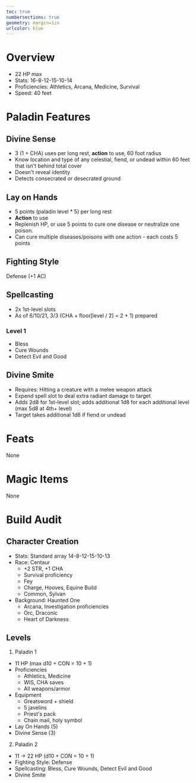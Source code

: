 ```yaml
---
toc: true
numbersections: true
geometry: margin=1in
urlcolor: blue
---
```


# Overview

- 22 HP max
- Stats: 16-8-12-15-10-14
- Proficiencies: Athletics, Arcana, Medicine, Survival
- Speed: 40 feet

# Paladin Features

## Divine Sense

- 3 (1 + CHA) uses per long rest, **action** to use, 60 foot radius
- Know location and type of any celestial, fiend, or undead within 60 feet that
  isn't behind total cover
- Doesn't reveal identity
- Detects consecrated or desecrated ground

## Lay on Hands

- 5 points (paladin level \* 5) per long rest
- **Action** to use
- Replenish HP, or use 5 points to cure one disease or neutralize one poison.
- Can cure multiple diseases/poisons with one action - each costs 5 points

## Fighting Style

Defense (+1 AC)

## Spellcasting

- 2x 1st-level slots
- As of 6/10/21, 3/3 (CHA + floor[level / 2] = 2 + 1) prepared

### Level 1

- Bless
- Cure Wounds
- Detect Evil and Good

## Divine Smite

- Requires: Hitting a creature with a melee weapon attack
- Expend spell slot to deal extra radiant damage to target
- Adds 2d8 for 1st-level slot; adds additional 1d8 for each additional level
  (max 5d8 at 4th+ level)
- Target takes additional 1d8 if fiend or undead

# Feats

None

# Magic Items

None

# Build Audit

## Character Creation

- Stats: Standard array 14-8-12-15-10-13
- Race: Centaur
  - +2 STR, +1 CHA
  - Survival proficiency
  - Fey
  - Charge, Hooves, Equine Build
  - Common, Sylvan
- Background: Haunted One
  - Arcana, Investigation proficiencies
  - Orc, Draconic
  - Heart of Darkness

## Levels

1. Paladin 1

- 11 HP (max d10 + CON = 10 + 1)
- Proficiencies
  - Athletics, Medicine
  - WIS, CHA saves
  - All weapons/armor
- Equipment
  - Greatsword + shield
  - 5 javelins
  - Priest's pack
  - Chain mail, holy symbol
- Lay On Hands (5)
- Divine Sense (3)

2. Paladin 2

- 11 -> 22 HP (d10 + CON = 10 + 1)
- Fighting Style: Defense
- Spellcasting: Bless, Cure Wounds, Detect Evil and Good
- Divine Smite

